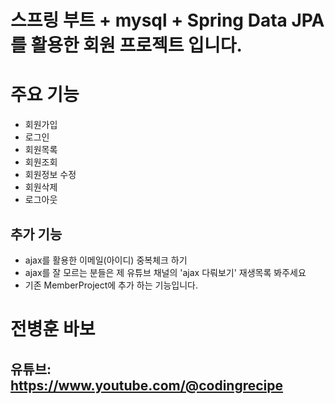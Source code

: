 # 스프링 부트 + mysql + Spring Data JPA를 활용한 회원 프로젝트 입니다. 
# 주요 기능 
- 회원가입
- 로그인
- 회원목록
- 회원조회
- 회원정보 수정
- 회원삭제
- 로그아웃

## 추가 기능 
- ajax를 활용한 이메일(아이디) 중복체크 하기 
- ajax를 잘 모르는 분들은 제 유튜브 채널의 'ajax 다뤄보기' 재생목록 봐주세요
- 기존 MemberProject에 추가 하는 기능입니다. 

# 전병훈 바보













## 유튜브: https://www.youtube.com/@codingrecipe

